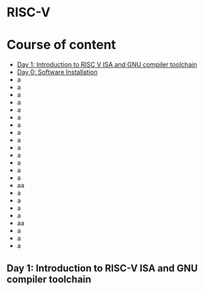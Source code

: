 # RISC-V

# Course of content
- [Day 1: Introduction to RISC V ISA and GNU compiler toolchain](#day-1-ntroduction-to-risc-v-isa-and-gnu-compiler-toolchain)
- [Day 0: Software Installation](#day-0-software-installation)
- a
- a
- a
- a
- a
- a
- a
- a
- a
- a
- a
- a
- a
- a
- aa
- a
- a
- a
- a
- aa
- a
- a
- a
## Day 1: Introduction to RISC-V ISA and GNU compiler toolchain
